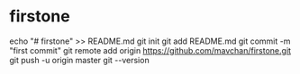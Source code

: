 # firstone
echo "# firstone" >> README.md
git init
git add README.md
git commit -m "first commit"
git remote add origin https://github.com/mavchan/firstone.git
git push -u origin master
git --version

